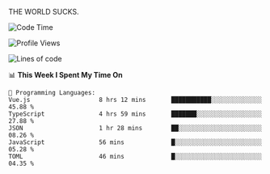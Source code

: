 THE WORLD SUCKS.

<!--START_SECTION:waka-->
![Code Time](http://img.shields.io/badge/Code%20Time-436%20hrs%2013%20mins-blue)

![Profile Views](http://img.shields.io/badge/Profile%20Views-0-blue)

![Lines of code](https://img.shields.io/badge/From%20Hello%20World%20I%27ve%20Written-1.9%20million%20lines%20of%20code-blue)

📊 **This Week I Spent My Time On** 

```text
💬 Programming Languages: 
Vue.js                   8 hrs 12 mins       ███████████░░░░░░░░░░░░░░   45.88 % 
TypeScript               4 hrs 59 mins       ███████░░░░░░░░░░░░░░░░░░   27.88 % 
JSON                     1 hr 28 mins        ██░░░░░░░░░░░░░░░░░░░░░░░   08.26 % 
JavaScript               56 mins             █░░░░░░░░░░░░░░░░░░░░░░░░   05.28 % 
TOML                     46 mins             █░░░░░░░░░░░░░░░░░░░░░░░░   04.35 % 
```


<!--END_SECTION:waka-->

